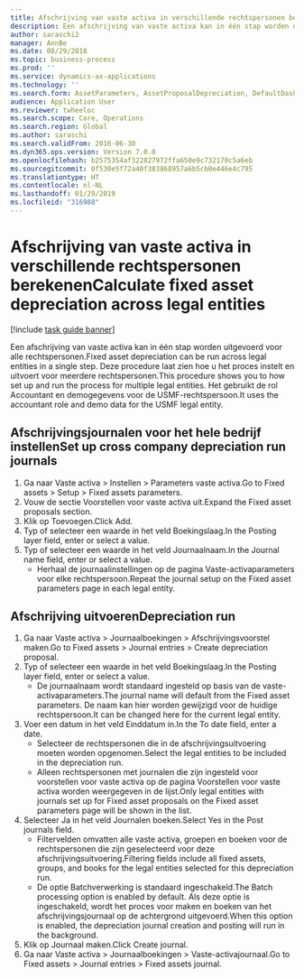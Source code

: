 ```yaml
---
title: Afschrijving van vaste activa in verschillende rechtspersonen berekenen
description: Een afschrijving van vaste activa kan in één stap worden uitgevoerd voor alle rechtspersonen.
author: saraschi2
manager: AnnBe
ms.date: 08/29/2018
ms.topic: business-process
ms.prod: ''
ms.service: dynamics-ax-applications
ms.technology: ''
ms.search.form: AssetParameters, AssetProposalDepreciation, DefaultDashboard, LedgerJournalTable
audience: Application User
ms.reviewer: twheeloc
ms.search.scope: Core, Operations
ms.search.region: Global
ms.author: saraschi
ms.search.validFrom: 2016-06-30
ms.dyn365.ops.version: Version 7.0.0
ms.openlocfilehash: b2575354af322827972ffa650e9c732170c5a6eb
ms.sourcegitcommit: 0f530e5f72a40f383868957a6b5cb0e446e4c795
ms.translationtype: HT
ms.contentlocale: nl-NL
ms.lasthandoff: 01/29/2019
ms.locfileid: "316988"
---
```

# <a name="calculate-fixed-asset-depreciation-across-legal-entities"></a><span data-ttu-id="e6361-103">Afschrijving van vaste activa in verschillende rechtspersonen berekenen</span><span class="sxs-lookup"><span data-stu-id="e6361-103">Calculate fixed asset depreciation across legal entities</span></span>

[!include [task guide banner](../../includes/task-guide-banner.md)]

<span data-ttu-id="e6361-104">Een afschrijving van vaste activa kan in één stap worden uitgevoerd voor alle rechtspersonen.</span><span class="sxs-lookup"><span data-stu-id="e6361-104">Fixed asset depreciation can be run across legal entities in a single step.</span></span> <span data-ttu-id="e6361-105">Deze procedure laat zien hoe u het proces instelt en uitvoert voor meerdere rechtspersonen.</span><span class="sxs-lookup"><span data-stu-id="e6361-105">This procedure shows you to how set up and run the process for multiple legal entities.</span></span> <span data-ttu-id="e6361-106">Het gebruikt de rol Accountant en demogegevens voor de USMF-rechtspersoon.</span><span class="sxs-lookup"><span data-stu-id="e6361-106">It uses the accountant role and demo data for the USMF legal entity.</span></span>


## <a name="set-up-cross-company-depreciation-run-journals"></a><span data-ttu-id="e6361-107">Afschrijvingsjournalen voor het hele bedrijf instellen</span><span class="sxs-lookup"><span data-stu-id="e6361-107">Set up cross company depreciation run journals</span></span>
1. <span data-ttu-id="e6361-108">Ga naar Vaste activa > Instellen > Parameters vaste activa.</span><span class="sxs-lookup"><span data-stu-id="e6361-108">Go to Fixed assets > Setup > Fixed assets parameters.</span></span>
2. <span data-ttu-id="e6361-109">Vouw de sectie Voorstellen voor vaste activa uit.</span><span class="sxs-lookup"><span data-stu-id="e6361-109">Expand the Fixed asset proposals section.</span></span>
3. <span data-ttu-id="e6361-110">Klik op Toevoegen.</span><span class="sxs-lookup"><span data-stu-id="e6361-110">Click Add.</span></span>
4. <span data-ttu-id="e6361-111">Typ of selecteer een waarde in het veld Boekingslaag.</span><span class="sxs-lookup"><span data-stu-id="e6361-111">In the Posting layer field, enter or select a value.</span></span>
5. <span data-ttu-id="e6361-112">Typ of selecteer een waarde in het veld Journaalnaam.</span><span class="sxs-lookup"><span data-stu-id="e6361-112">In the Journal name field, enter or select a value.</span></span>
    * <span data-ttu-id="e6361-113">Herhaal de journaalinstellingen op de pagina Vaste-activaparameters voor elke rechtspersoon.</span><span class="sxs-lookup"><span data-stu-id="e6361-113">Repeat the journal setup on the Fixed asset parameters page in each legal entity.</span></span>  

## <a name="depreciation-run"></a><span data-ttu-id="e6361-114">Afschrijving uitvoeren</span><span class="sxs-lookup"><span data-stu-id="e6361-114">Depreciation run</span></span>
1. <span data-ttu-id="e6361-115">Ga naar Vaste activa > Journaalboekingen > Afschrijvingsvoorstel maken.</span><span class="sxs-lookup"><span data-stu-id="e6361-115">Go to Fixed assets > Journal entries > Create depreciation proposal.</span></span>
2. <span data-ttu-id="e6361-116">Typ of selecteer een waarde in het veld Boekingslaag.</span><span class="sxs-lookup"><span data-stu-id="e6361-116">In the Posting layer field, enter or select a value.</span></span>
    * <span data-ttu-id="e6361-117">De journaalnaam wordt standaard ingesteld op basis van de vaste-activaparameters.</span><span class="sxs-lookup"><span data-stu-id="e6361-117">The journal name will default from the Fixed asset parameters.</span></span> <span data-ttu-id="e6361-118">De naam kan hier worden gewijzigd voor de huidige rechtspersoon.</span><span class="sxs-lookup"><span data-stu-id="e6361-118">It can be changed here for the current legal entity.</span></span>  
3. <span data-ttu-id="e6361-119">Voer een datum in het veld Einddatum in.</span><span class="sxs-lookup"><span data-stu-id="e6361-119">In the To date field, enter a date.</span></span>
    * <span data-ttu-id="e6361-120">Selecteer de rechtspersonen die in de afschrijvingsuitvoering moeten worden opgenomen.</span><span class="sxs-lookup"><span data-stu-id="e6361-120">Select the legal entities to be included in the depreciation run.</span></span>  
    * <span data-ttu-id="e6361-121">Alleen rechtspersonen met journalen die zijn ingesteld voor voorstellen voor vaste activa op de pagina Voorstellen voor vaste activa worden weergegeven in de lijst.</span><span class="sxs-lookup"><span data-stu-id="e6361-121">Only legal entities with journals set up for Fixed asset proposals on the Fixed asset parameters page will be shown in the list.</span></span>  
4. <span data-ttu-id="e6361-122">Selecteer Ja in het veld Journalen boeken.</span><span class="sxs-lookup"><span data-stu-id="e6361-122">Select Yes in the Post journals field.</span></span>
    * <span data-ttu-id="e6361-123">Filtervelden omvatten alle vaste activa, groepen en boeken voor de rechtspersonen die zijn geselecteerd voor deze afschrijvingsuitvoering.</span><span class="sxs-lookup"><span data-stu-id="e6361-123">Filtering fields include all fixed assets, groups, and books for the legal entities selected for this depreciation run.</span></span>  
    * <span data-ttu-id="e6361-124">De optie Batchverwerking is standaard ingeschakeld.</span><span class="sxs-lookup"><span data-stu-id="e6361-124">The Batch processing option is enabled by default.</span></span> <span data-ttu-id="e6361-125">Als deze optie is ingeschakeld, wordt het proces voor maken en boeken van het afschrijvingsjournaal op de achtergrond uitgevoerd.</span><span class="sxs-lookup"><span data-stu-id="e6361-125">When this option is enabled, the depreciation journal creation and posting will run in the background.</span></span>  
5. <span data-ttu-id="e6361-126">Klik op Journaal maken.</span><span class="sxs-lookup"><span data-stu-id="e6361-126">Click Create journal.</span></span>
6. <span data-ttu-id="e6361-127">Ga naar Vaste activa > Journaalboekingen > Vaste-activajournaal.</span><span class="sxs-lookup"><span data-stu-id="e6361-127">Go to Fixed assets > Journal entries > Fixed assets journal.</span></span>


